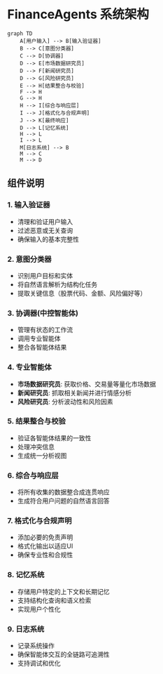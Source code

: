 # FinanceAgents 系统架构

```mermaid
graph TD
    A[用户输入] --> B[输入验证器]
    B --> C[意图分类器]
    C --> D[协调器]
    D --> E[市场数据研究员]
    D --> F[新闻研究员]
    D --> G[风险研究员]
    E --> H[结果整合与校验]
    F --> H
    G --> H
    H --> I[综合与响应层]
    I --> J[格式化与合规声明]
    J --> K[最终响应]
    D --> L[记忆系统]
    H --> L
    I --> L
    M[日志系统] --> B
    M --> C
    M --> D
```

## 组件说明

### 1. 输入验证器
- 清理和验证用户输入
- 过滤恶意或无关查询
- 确保输入的基本完整性

### 2. 意图分类器
- 识别用户目标和实体
- 将自然语言解析为结构化任务
- 提取关键信息（股票代码、金额、风险偏好等）

### 3. 协调器(中控智能体)
- 管理有状态的工作流
- 调用专业智能体
- 整合各智能体结果

### 4. 专业智能体
- **市场数据研究员**: 获取价格、交易量等量化市场数据
- **新闻研究员**: 抓取相关新闻并进行情感分析
- **风险研究员**: 分析波动性和风险因素

### 5. 结果整合与校验
- 验证各智能体结果的一致性
- 处理冲突信息
- 生成统一分析视图

### 6. 综合与响应层
- 将所有收集的数据整合成连贯响应
- 生成符合用户问题的自然语言回答

### 7. 格式化与合规声明
- 添加必要的免责声明
- 格式化输出以适应UI
- 确保专业性和合规性

### 8. 记忆系统
- 存储用户特定的上下文和长期记忆
- 支持结构化查询和语义检索
- 实现用户个性化

### 9. 日志系统
- 记录系统操作
- 确保智能体交互的全链路可追溯性
- 支持调试和优化 